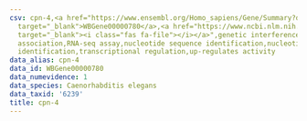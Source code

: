 ```yaml
---
csv: cpn-4,<a href="https://www.ensembl.org/Homo_sapiens/Gene/Summary?db=core;g=WBGene00000780"
  target="_blank">WBGene00000780</a>,<a href="https://www.ncbi.nlm.nih.gov/pubmed/27496166"
  target="_blank"><i class="fas fa-file"></i></a>",genetic interference,functional
  association,RNA-seq assay,nucleotide sequence identification,nucleotide sequence
  identification,transcriptional regulation,up-regulates activity
data_alias: cpn-4
data_id: WBGene00000780
data_numevidence: 1
data_species: Caenorhabditis elegans
data_taxid: '6239'
title: cpn-4
---
```

